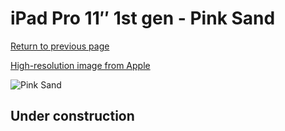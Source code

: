 # iPad Pro 11″ 1st gen - Pink Sand

[Return to previous page](/ipad_pro2)

[High-resolution image from Apple](https://store.storeimages.cdn-apple.com/8756/as-images.apple.com/is/MRX92?wid=4500&hei=4500&fmt=png)

<div style="width: 500px"><img src="/almost_uncompressed/MRX92.webp" alt="Pink Sand"></div>

## Under construction
